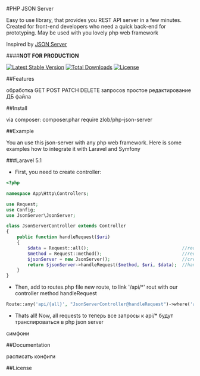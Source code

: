 
#PHP JSON Server

Easy to use library, that provides you REST API server in a few minutes.
Created for front-end developers who need a quick back-end for prototyping.
May be used with you lovely php web framework

Inspired by [JSON Server](https://github.com/typicode/json-server) 

####**NOT FOR PRODUCTION**

[![Latest Stable Version](https://poser.pugx.org/zlob/php-json-server/v/stable)](https://packagist.org/packages/zlob/php-json-server) 
[![Total Downloads](https://poser.pugx.org/zlob/php-json-server/downloads)](https://packagist.org/packages/zlob/php-json-server)
[![License](https://poser.pugx.org/zlob/php-json-server/license)](https://packagist.org/packages/zlob/php-json-server)

##Features

обработка GET POST PATCH DELETE запросов
простое редактирование ДБ файла



##Install

via composer: composer.phar require zlob/php-json-server

##Example

You an use this json-server with any php web framework. Here is some examples how to integrate it with Laravel and Symfony

###Laravel 5.1

* First, you need to create controller:

``` php
<?php

namespace App\Http\Controllers;

use Request;
use Config;
use JsonServer\JsonServer;

class JsonServerController extends Controller
{
    public function handleRequest($uri)
    {
        $data = Request::all();                                   //request data
        $method = Request::method();                              //request method
        $jsonServer = new JsonServer();                           //create new JsonServer instance
        return $jsonServer->handleRequest($method, $uri, $data);  //handle request
    }
}
```
* Then, add to routes.php file new route, to link '/api/*' rout with our controller method handleRequest
``` php
Route::any('api/{all}', "JsonServerController@handleRequest")->where('all', '.*');
```
* Thats all! Now,  all requests to 
теперь все запросы к api/* будут транслироваться в php json server

симфони

##Documentation

расписать конфиги

##License
